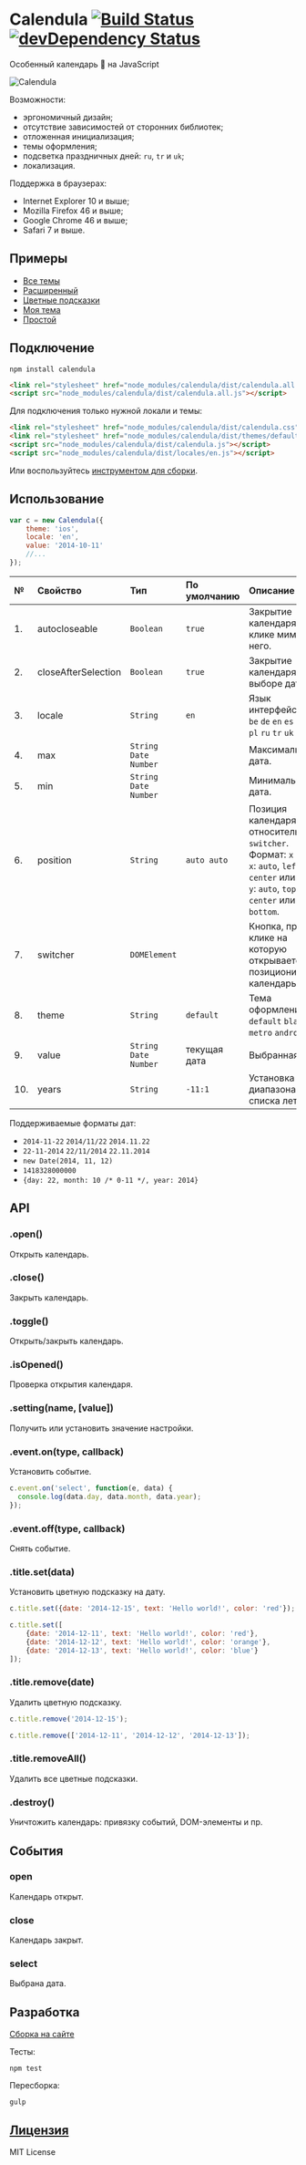 # Calendula [![Build Status](https://img.shields.io/travis/kalendaro/calendula.svg?style=flat)](https://travis-ci.org/kalendaro/calendula) [![devDependency Status](https://img.shields.io/david/dev/kalendaro/calendula.svg?style=flat)](https://david-dm.org/kalendaro/calendula#info=devDependencies)

Особенный календарь 📅 на JavaScript

![Calendula](https://raw.githubusercontent.com/kalendaro/calendula/master/examples/theme.default.png)

Возможности:
+ эргономичный дизайн;
+ отсутствие зависимостей от сторонних библиотек;
+ отложенная инициализация;
+ темы оформления;
+ подсветка праздничных дней: `ru`, `tr` и `uk`;
+ локализация.

Поддержка в браузерах:
+ Internet Explorer 10 и выше;
+ Mozilla Firefox 46 и выше;
+ Google Chrome 46 и выше;
+ Safari 7 и выше.

## Примеры
+ [Все темы](http://hcodes.github.io/calendula/examples/many.html)
+ [Расширенный](http://hcodes.github.io/calendula/examples/api.html)
+ [Цветные подсказки](http://hcodes.github.io/calendula/examples/color_title.html)
+ [Моя тема](http://hcodes.github.io/calendula/examples/my_theme.html)
+ [Простой](http://hcodes.github.io/calendula/examples/simple.html)

## Подключение
```
npm install calendula
```

```HTML
<link rel="stylesheet" href="node_modules/calendula/dist/calendula.all.css" />
<script src="node_modules/calendula/dist/calendula.all.js"></script>
```

Для подключения только нужной локали и темы:
```HTML
<link rel="stylesheet" href="node_modules/calendula/dist/calendula.css" />
<link rel="stylesheet" href="node_modules/calendula/dist/themes/default.css" />
<script src="node_modules/calendula/dist/calendula.js"></script>
<script src="node_modules/calendula/dist/locales/en.js"></script>
```

Или воспользуйтесь [инструментом для сборки](http://hcodes.github.io/calendula-download/index.ru.html).

## Использование
```JavaScript
var c = new Calendula({
    theme: 'ios',
    locale: 'en',
    value: '2014-10-11'
    //...
});
```

| №  | Свойство  | Тип                  | По умолчанию  | Описание                                    |
|:---|:----------|:---------------------|:--------------|:--------------------------------------------|
| 1. | autocloseable | `Boolean`            | `true`        | Закрытие календаря при клике мимо него.     |
| 2. | closeAfterSelection| `Boolean`   | `true`        | Закрытие календаря при выборе даты.         |
| 3. | locale    | `String`             | `en`          | Язык интерфейса.<br>`be` `de` `en` `es` `fr` `it` `pl` `ru` `tr` `uk` |
| 4. | max       | `String`<br>`Date`<br>`Number` |               | Максимальная дата.                          |
| 5. | min       | `String`<br>`Date`<br>`Number` |               | Минимальная дата.                           |
| 6. | position  | `String`             | `auto auto`   | Позиция календаря относительно `switcher`.<br/>Формат: `x y`.<br/>`x`: `auto`, `left`, `center` или `right`.<br/>`y`: `auto`, `top`, `center` или `bottom`.|
| 7. | switcher  | `DOMElement`         |               | Кнопка, при клике на которую открывается и позиционируется календарь. |
| 8. | theme     | `String`               | `default`     | Тема оформления.<br>`default` `black` `ios` `metro` `android`|
| 9. | value     | `String`<br>`Date`<br>`Number` | текущая дата   | Выбранная дата.                            |
| 10. | years     | `String`               | `-11:1`       | Установка диапазона для списка лет.         |

Поддерживаемые форматы дат:
 + `2014-11-22` `2014/11/22` `2014.11.22`
 + `22-11-2014` `22/11/2014` `22.11.2014`
 + `new Date(2014, 11, 12)`
 + `1418328000000`
 + `{day: 22, month: 10 /* 0-11 */, year: 2014}`

## API
### .open()
Открыть календарь.

### .close()
Закрыть календарь.

### .toggle()
Открыть/закрыть календарь.

### .isOpened()
Проверка открытия календаря.

### .setting(name, [value])
Получить или установить значение настройки.

### .event.on(type, callback)
Установить событие.
  ```JavaScript
c.event.on('select', function(e, data) {
    console.log(data.day, data.month, data.year);
});
  ```

### .event.off(type, callback)
Снять событие.

### .title.set(data)
Установить цветную подсказку на дату.
```JavaScript
c.title.set({date: '2014-12-15', text: 'Hello world!', color: 'red'});

c.title.set([
    {date: '2014-12-11', text: 'Hello world!', color: 'red'},
    {date: '2014-12-12', text: 'Hello world!', color: 'orange'},
    {date: '2014-12-13', text: 'Hello world!', color: 'blue'}
]);
```
### .title.remove(date)
Удалить цветную подсказку.
```JavaScript
c.title.remove('2014-12-15');

c.title.remove(['2014-12-11', '2014-12-12', '2014-12-13']);
```

### .title.removeAll()
Удалить все цветные подсказки.

### .destroy()
Уничтожить календарь: привязку событий, DOM-элементы и пр.

## События
### open
Календарь открыт.


### close
Календарь закрыт.

### select
Выбрана дата.

## Разработка
[Сборка на сайте](http://hcodes.github.io/calendula-download/index.ru.html)

Тесты:
```
npm test
```

Пересборка:
```
gulp
```

## [Лицензия](https://github.com/hcodes/calendula/blob/master/LICENSE)
MIT License
